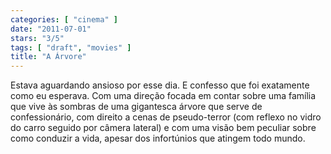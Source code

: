 ```yaml
---
categories: [ "cinema" ]
date: "2011-07-01"
stars: "3/5"
tags: [ "draft", "movies" ]
title: "A Árvore"
---
```

Estava aguardando ansioso por esse dia. E confesso que foi exatamente como
eu esperava. Com uma direção focada em contar sobre uma família que
vive às sombras de uma gigantesca árvore que serve de confessionário,
com direito a cenas de pseudo-terror (com reflexo no vidro do carro
seguido por câmera lateral) e com uma visão bem peculiar sobre como
conduzir a vida, apesar dos infortúnios que atingem todo mundo.

